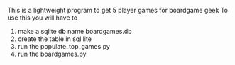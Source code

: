 This is a lightweight program to get 5 player games for boardgame geek
To use this you will have to 

1. make a sqlite db name boardgames.db
2. create the table in sql lite
3. run the populate_top_games.py
4. run the boardgames.py
